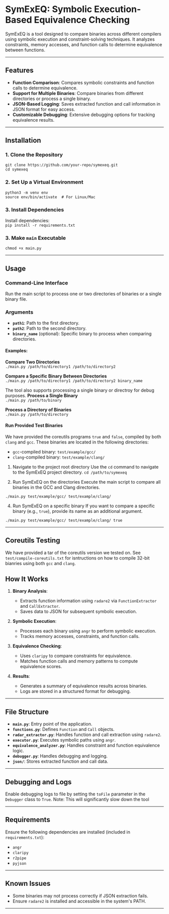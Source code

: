 # SymExEQ: Symbolic Execution-Based Equivalence Checking

SymExEQ is a tool designed to compare binaries across different compilers using symbolic execution and constraint-solving techniques.
It analyzes constraints, memory accesses, and function calls to determine equivalence between functions.

---

## Features
- **Function Comparison**: Compares symbolic constraints and function calls to determine equivalence.
- **Support for Multiple Binaries**: Compare binaries from different directories or process a single binary.
- **JSON-Based Logging**: Saves extracted function and call information in JSON format for easy access.
- **Customizable Debugging**: Extensive debugging options for tracking equivalence results.

---

## Installation

### 1. Clone the Repository
```
git clone https://github.com/your-repo/symexeq.git  
cd symexeq
````
### 2. Set Up a Virtual Environment
```
python3 -m venv env  
source env/bin/activate  # For Linux/Mac  
````

### 3. Install Dependencies
Install dependencies:  
`pip install -r requirements.txt `

### 3. Make `main` Executable
`chmod +x main.py`

---
## Usage

### Command-Line Interface
Run the main script to process one or two directories of binaries or a single binary file.

### Arguments
- **`path1`**: Path to the first directory.
- **`path2`**: Path to the second directory.
- **`binary_name`** (optional): Specific binary to process when comparing directories.

#### Examples:
**Compare Two Directories**  
`./main.py /path/to/directory1 /path/to/directory2`

**Compare a Specific Binary Between Directories**  
`./main.py /path/to/directory1 /path/to/directory2 binary_name`  

The tool also supports processing a single binary or directroy for debug purposes.
**Process a Single Binary**  
`./main.py /path/to/binary`

**Process a Directory of Binaries**  
`./main.py /path/to/directory`  

#### Run Provided Test Binaries
We have provided the coreutils programs `true` and `false`, compiled by both `clang` and `gcc`. These binaries are located in the following directories:
- `gcc`-compiled binary: `test/example/gcc/`
- `clang`-compiled binary: `test/example/clang/`

1. Navigate to the project root directory
Use the `cd` command to navigate to the SymExEQ project directory.
`cd /path/to/symexeq`

2. Run SymExEQ on the directories
Execute the main script to compare all binaries in the GCC and Clang directories.
```
./main.py test/example/gcc/ test/example/clang/
````

4. Run SymExEQ on a specific binary
If you want to compare a specific binary (e.g., `true`), provide its name as an additional argument.
```
./main.py test/example/gcc/ test/example/clang/ true
```

---
## Coreutils Testing
We have provided a tar of the coreutils version we tested on.
See `test/compile-coreutils.txt` for isntructions on how to compile 32-bit bianries using both `gcc` and `clang`.


## How It Works

1. **Binary Analysis**:
   - Extracts function information using `radare2` via `FunctionExtractor` and `CallExtractor`.
   - Saves data to JSON for subsequent symbolic execution.

2. **Symbolic Execution**:
   - Processes each binary using `angr` to perform symbolic execution.
   - Tracks memory accesses, constraints, and function calls.

3. **Equivalence Checking**:
   - Uses `claripy` to compare constraints for equivalence.
   - Matches function calls and memory patterns to compute equivalence scores.

4. **Results**:
   - Generates a summary of equivalence results across binaries.
   - Logs are stored in a structured format for debugging.

---

## File Structure

- **`main.py`**: Entry point of the application.
- **`functions.py`**: Defines `Function` and `Call` objects.
- **`radar_extractor.py`**: Handles function and call extraction using `radare2`.
- **`executor.py`**: Executes symbolic paths using `angr`.
- **`equivalence_analyzer.py`**: Handles constraint and function equivalence logic.
- **`debugger.py`**: Handles debugging and logging.
- **`json/`**: Stores extracted function and call data.

---

## Debugging and Logs
Enable debugging logs to file by setting the `toFile` parameter in the `Debugger` class to `True`.
Note: This will significantly slow down the tool

---

## Requirements

Ensure the following dependencies are installed (included in `requirements.txt`):
- `angr`
- `claripy`
- `r2pipe`
- `pyjson`

---

## Known Issues
- Some binaries may not process correctly if JSON extraction fails.
- Ensure `radare2` is installed and accessible in the system's PATH.

---
